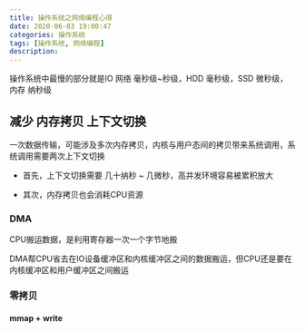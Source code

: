 ```yaml
---
title: 操作系统之网络编程心得
date: 2020-06-03 19:00:47
categories: 操作系统
tags: [操作系统, 网络编程]
description: 
---
```


操作系统中最慢的部分就是IO
网络 毫秒级~秒级，HDD 毫秒级，SSD 微秒级，内存 纳秒级

## 减少 内存拷贝 上下文切换

一次数据传输，可能涉及多次内存拷贝，内核与用户态间的拷贝带来系统调用，系统调用需要两次上下文切换

* 首先，上下文切换需要 几十纳秒 ~ 几微秒，高并发环境容易被累积放大

* 其次，内存拷贝也会消耗CPU资源

### DMA

CPU搬运数据，是利用寄存器一次一个字节地搬

DMA帮CPU省去在IO设备缓冲区和内核缓冲区之间的数据搬运，但CPU还是要在内核缓冲区和用户缓冲区之间搬运

### 零拷贝

#### mmap + write

